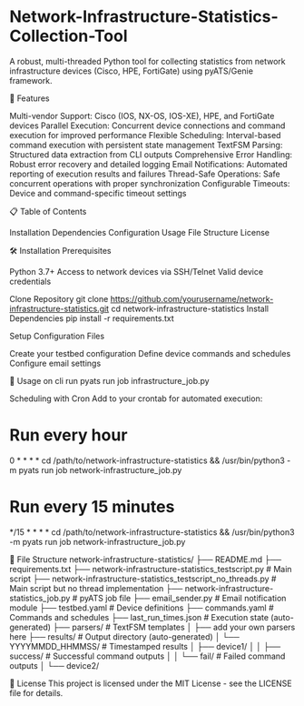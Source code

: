 # Network-Infrastructure-Statistics-Collection-Tool
A robust, multi-threaded Python tool for collecting statistics from network infrastructure devices (Cisco, HPE, FortiGate) using pyATS/Genie framework.

🚀 Features

Multi-vendor Support: Cisco (IOS, NX-OS, IOS-XE), HPE, and FortiGate devices
Parallel Execution: Concurrent device connections and command execution for improved performance
Flexible Scheduling: Interval-based command execution with persistent state management
TextFSM Parsing: Structured data extraction from CLI outputs
Comprehensive Error Handling: Robust error recovery and detailed logging
Email Notifications: Automated reporting of execution results and failures
Thread-Safe Operations: Safe concurrent operations with proper synchronization
Configurable Timeouts: Device and command-specific timeout settings

📋 Table of Contents

Installation
Dependencies
Configuration
Usage
File Structure
License

🛠️ Installation
Prerequisites

Python 3.7+
Access to network devices via SSH/Telnet
Valid device credentials

Clone Repository
git clone https://github.com/yourusername/network-infrastructure-statistics.git
cd network-infrastructure-statistics
Install Dependencies
pip install -r requirements.txt

Setup Configuration Files

Create your testbed configuration
Define device commands and schedules
Configure email settings

🚀 Usage
on cli run pyats run job infrastructure_job.py

Scheduling with Cron
Add to your crontab for automated execution:
# Run every hour
0 * * * * cd /path/to/network-infrastructure-statistics && /usr/bin/python3 -m pyats run job network-infrastructure_job.py

# Run every 15 minutes
*/15 * * * * cd /path/to/network-infrastructure-statistics && /usr/bin/python3 -m pyats run job network-infrastructure_job.py

📁 File Structure
network-infrastructure-statistics/
├── README.md
├── requirements.txt
├── network-infrastructure-statistics_testscript.py          # Main script
├── network-infrastructure-statistics_testscript_no_threads.py          # Main script but no thread implementation
├── network-infrastructure-statistics_job.py        # pyATS job file
├── email_sender.py             # Email notification module
├── testbed.yaml               # Device definitions
├── commands.yaml              # Commands and schedules
├── last_run_times.json        # Execution state (auto-generated)
├── parsers/                   # TextFSM templates
│   ├── add your own parsers here
├── results/                   # Output directory (auto-generated)
│   └── YYYYMMDD_HHMMSS/      # Timestamped results
│       ├── device1/
│       │   ├── success/       # Successful command outputs
│       │   └── fail/          # Failed command outputs
│       └── device2/

📄 License
This project is licensed under the MIT License - see the LICENSE file for details.

